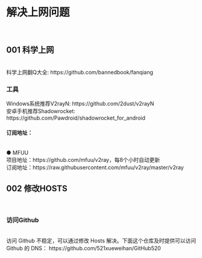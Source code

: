 <h1>解决上网问题</h1><br>

<h2>001 科学上网</h2><br>
科学上网翻Q大全: https://github.com/bannedbook/fanqiang<br>
<h3>工具</h3>
Windows系统推荐V2rayN: https://github.com/2dust/v2rayN<br>
安卓手机推荐Shadowrocket: https://github.com/Pawdroid/shadowrocket_for_android<br>
<h4>订阅地址：</h4><br>
● MFUU<br>
项目地址：https://github.com/mfuu/v2ray，每8个小时自动更新<br>
订阅地址：https://raw.githubusercontent.com/mfuu/v2ray/master/v2ray<br>

<h2>002 修改HOSTS</h2><br>
<h3>访问Github</h3><br>
访问 Github 不稳定，可以通过修改 Hosts 解决。下面这个仓库及时提供可以访问 Github 的 DNS：
https://github.com/521xueweihan/GitHub520
